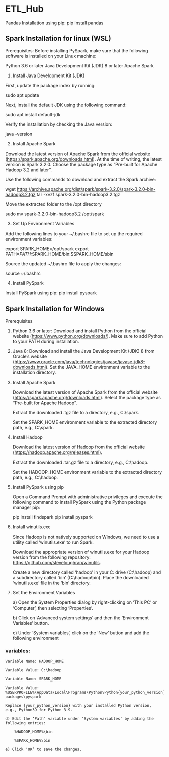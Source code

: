 # ETL_Hub

Pandas Installation using pip:
pip install pandas

## Spark Installation for linux (WSL)

Prerequisites:
Before installing PySpark, make sure that the following software is installed on your Linux machine:

Python 3.6 or later
Java Development Kit (JDK) 8 or later
Apache Spark

1. Install Java Development Kit (JDK)

First, update the package index by running:

sudo apt update

Next, install the default JDK using the following command:

sudo apt install default-jdk

Verify the installation by checking the Java version:

java -version

2. Install Apache Spark

Download the latest version of Apache Spark from the official website (https://spark.apache.org/downloads.html). At the time of writing, the latest version is Spark 3.2.0. Choose the package type as “Pre-built for Apache Hadoop 3.2 and later”.

Use the following commands to download and extract the Spark archive:

wget https://archive.apache.org/dist/spark/spark-3.2.0/spark-3.2.0-bin-hadoop3.2.tgz
tar -xvzf spark-3.2.0-bin-hadoop3.2.tgz

Move the extracted folder to the /opt directory

sudo mv spark-3.2.0-bin-hadoop3.2 /opt/spark

3. Set Up Environment Variables

Add the following lines to your ~/.bashrc file to set up the required environment variables:

export SPARK_HOME=/opt/spark
export PATH=$PATH:$SPARK_HOME/bin:$SPARK_HOME/sbin

Source the updated ~/.bashrc file to apply the changes:

source ~/.bashrc

4. Install PySpark

Install PySpark using pip:
pip install pyspark

## Spark Installation for Windows

Prerequisites

1. Python 3.6 or later: Download and install Python from the official website (https://www.python.org/downloads/). Make sure to add Python to your PATH during installation.

2. Java 8: Download and install the Java Development Kit (JDK) 8 from Oracle’s website (https://www.oracle.com/java/technologies/javase/javase-jdk8-downloads.html). Set the JAVA_HOME environment variable to the installation directory.

1. Install Apache Spark

    Download the latest version of Apache Spark from the official website (https://spark.apache.org/downloads.html). Select the package type as “Pre-built for Apache Hadoop”.

    Extract the downloaded .tgz file to a directory, e.g., C:\spark.

    Set the SPARK_HOME environment variable to the extracted directory path, e.g., C:\spark.

2. Install Hadoop

    Download the latest version of Hadoop from the official website (https://hadoop.apache.org/releases.html).

    Extract the downloaded .tar.gz file to a directory, e.g., C:\hadoop.

    Set the HADOOP_HOME environment variable to the extracted directory path, e.g., C:\hadoop.

3. Install PySpark using pip

    Open a Command Prompt with administrative privileges and execute the following command to install PySpark using the Python package manager pip:

    pip install findspark
    pip install pyspark

4. Install winutils.exe

    Since Hadoop is not natively supported on Windows, we need to use a utility called ‘winutils.exe’ to run Spark.

    Download the appropriate version of winutils.exe for your Hadoop version from the following repository: https://github.com/steveloughran/winutils.

    Create a new directory called ‘hadoop’ in your C: drive (C:\hadoop) and a subdirectory called ‘bin’ (C:\hadoop\bin). Place the downloaded ‘winutils.exe’ file in the ‘bin’ directory.
5. Set the Environment Variables

    a) Open the System Properties dialog by right-clicking on ‘This PC’ or ‘Computer’, then selecting ‘Properties’.

    b) Click on ‘Advanced system settings’ and then the ‘Environment Variables’ button.

    c) Under ‘System variables’, click on the ‘New’ button and add the following environment

### variables:

    Variable Name: HADOOP_HOME

    Variable Value: C:\hadoop

    Variable Name: SPARK_HOME

    Variable Value: %USERPROFILE%\AppData\Local\Programs\Python\Python{your_python_version}\Lib\site-packages\pyspark

    Replace {your_python_version} with your installed Python version, e.g., Python39 for Python 3.9.

    d) Edit the ‘Path’ variable under ‘System variables’ by adding the following entries:

        %HADOOP_HOME%\bin

        %SPARK_HOME%\bin

    e) Click ‘OK’ to save the changes.
